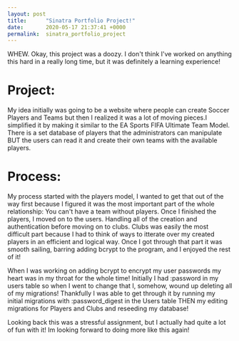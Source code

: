 ```yaml
---
layout: post
title:      "Sinatra Portfolio Project!"
date:       2020-05-17 21:37:41 +0000
permalink:  sinatra_portfolio_project
---
```



WHEW. Okay, this project was a doozy. I don't think I've worked on anything this hard in a really long time, but it was definitely a learning experience! 

# Project:
My idea initially was going to be a website where people can create Soccer Players and Teams  but then I realized it was a lot of moving pieces.I simplified it by making it similar to the EA Sports FIFA Ultimate Team Model. There is a set database of players that the administrators can manipulate BUT the users can read it and create their own teams with the available players.

# Process:
My process started with the players model, I wanted to get that out of the way first because I figured it was the most important part of the whole relationship: You can't have a team without players. Once I finished the players, I moved on to the users. Handling all of the creation and authentication before moving on to clubs. Clubs was easily the most difficult part because I had to think of ways to itterate over my created players in an efficient and logical way. Once I got through that part it was smooth sailing, barring adding bcrypt  to the program, and I enjoyed the rest of it!

When I was working on adding bcrypt to encrypt my user passwords my heart was in my throat for the whole time!
Initially I had :password in my users table so when I went to change that I, somehow, wound up deleting all of my migrations! Thankfully I was able to get through it by running my initial migrations with :password_digest in the Users table THEN my editing migrations for Players and Clubs  and reseeding my database!

Looking back this was a stressful assignment, but I actually had quite a lot of fun with it! Im looking forward to doing more like this again!
